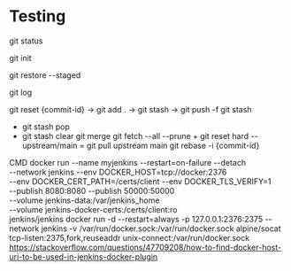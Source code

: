 # Testing
git status

git init

git restore --staged

git log

git reset {commit-id} -> git add . -> git stash -> git push -f
git stash 
 - git stash pop 
 - git stash clear 
git merge 
git fetch --all --prune + git reset hard --upstream/main = git pull upstream main
git rebase -i {commit-id} 


CMD
docker run --name myjenkins --restart=on-failure --detach \
  --network jenkins --env DOCKER_HOST=tcp://docker:2376 \
  --env DOCKER_CERT_PATH=/certs/client --env DOCKER_TLS_VERIFY=1 \
  --publish 8080:8080 --publish 50000:50000 \
  --volume jenkins-data:/var/jenkins_home \
  --volume jenkins-docker-certs:/certs/client:ro \
  jenkins/jenkins
docker run -d --restart=always -p 127.0.0.1:2376:2375 --network jenkins -v /var/run/docker.sock:/var/run/docker.sock alpine/socat tcp-listen:2375,fork,reuseaddr unix-connect:/var/run/docker.sock
https://stackoverflow.com/questions/47709208/how-to-find-docker-host-uri-to-be-used-in-jenkins-docker-plugin
